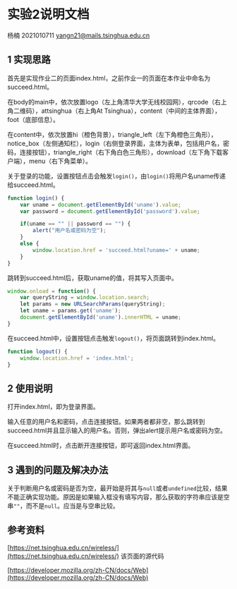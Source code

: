 # 实验2说明文档

杨楠 2021010711 yangn21@mails.tsinghua.edu.cn

## 1 实现思路

首先是实现作业二的页面index.html，之前作业一的页面在本作业中命名为succeed.html。

在body的main中，依次放置logo（左上角清华大学无线校园网），qrcode（右上角二维码），attsinghua（右上角At Tsinghua），content（中间的主体界面），foot（底部信息）。

在content中，依次放置hi（橙色背景），triangle_left（左下角橙色三角形），notice_box（左侧通知栏），login（右侧登录界面，主体为表单，包括用户名，密码，连接按钮），triangle_right（右下角白色三角形），download（左下角下载客户端），menu（右下角菜单）。

关于登录的功能，设置按钮点击会触发`login()`，由`login()`将用户名uname传递给succeed.html。

```js
function login() {
    var uname = document.getElementById('uname').value;
    var password = document.getElementById('password').value;

    if(uname == "" || password == "") {
        alert("用户名或密码为空");
    }
    else {
        window.location.href = 'succeed.html?uname=' + uname;
    }
}
```

跳转到succeed.html后，获取uname的值，将其写入页面中。

```js
window.onload = function() {
    var queryString = window.location.search;
    let params = new URLSearchParams(queryString);
    let uname = params.get('uname');
    document.getElementById('uname').innerHTML = uname;
}
```

在succeed.html中，设置按钮点击触发`logout()`，将页面跳转到index.html。

```js
function logout() {
    window.location.href = 'index.html';
}
```

## 2 使用说明

打开index.html，即为登录界面。

输入任意的用户名和密码，点击连接按钮。如果两者都非空，那么跳转到succeed.html并且显示输入的用户名。否则，弹出alert提示用户名或密码为空。

在succeed.html时，点击断开连接按钮，即可返回index.html界面。


## 3 遇到的问题及解决办法

关于判断用户名或密码是否为空，最开始是将其与`null`或者`undefined`比较，结果不能正确实现功能。原因是如果输入框没有填写内容，那么获取的字符串应该是空串`""`，而不是`null`。应当是与空串比较。

## 参考资料

[https://net.tsinghua.edu.cn/wireless/](https://net.tsinghua.edu.cn/wireless/) 该页面的源代码

[https://developer.mozilla.org/zh-CN/docs/Web](https://developer.mozilla.org/zh-CN/docs/Web)
